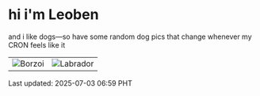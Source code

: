 # hi i'm Leoben

and i like dogs—so have some random dog pics that change whenever my CRON feels like it

|  |  |
|--------|----------|
| ![Borzoi](https://random-dog-vercel.vercel.app/api/random-borzoi?v=1751497194) | ![Labrador](https://random-dog-vercel.vercel.app/api/random-labrador?v=1751497194) |

Last updated: 2025-07-03 06:59 PHT
